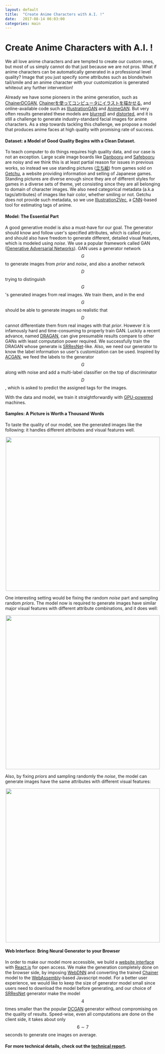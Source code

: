 ```yaml
---
layout: default
title:  "Create Anime Characters with A.I. !"
date:   2017-08-14 06:03:00
categories: main
---
```


# Create Anime Characters with A.I. !

We all love anime characters and are tempted to create our custom ones,
but most of us simply cannot do that just because we are not pros.
What if anime characters can be automatically generated in a professional level quality?
Image that you just specify some attributes such as blonde/twin tail/smile and an anime character with your customization is generated whiteout any further intervention!

Already we have some pioneers in the anime generation, such as [ChainerDCGAN](https://github.com/pfnet-research/chainer-gan-lib), [Chainerを使ってコンピュータにイラストを描かせる](http://qiita.com/rezoolab/items/5cc96b6d31153e0c86bc), and online-available code such as [IllustrationGAN](https://github.com/tdrussell/IllustrationGAN) and [AnimeGAN](https://github.com/jayleicn/animeGAN).
But very often results generated these models are [blurred](https://github.com/jayleicn/animeGAN/blob/master/images/fake_sample.png)] and [distorted](https://qiita-image-store.s3.amazonaws.com/0/61296/7838e32d-1ca9-be96-ddd9-2e400be99ea1.jpeg),
and it is still a challenge to generate industry-standard facial images for anime characters. As a step towards tackling this challenge, we propose a model that produces anime faces at high quality with promising rate of success.

#### Dataset: a Model of Good Quality Begins with a Clean Dataset.

To teach computer to do things requires high quality data, and our case is not an exception.
Large scale image boards like
[Danbooru](https://danbooru.donmai.us) and [Safebooru](https://safebooru.org) are noisy and we think this is at least partial reason for issues in previous works,
so instead we use standing pictures ([立ち絵](http://dic.nicovideo.jp/a/%E7%AB%8B%E3%81%A1%E7%B5%B5)) from games sold on [Getchu](www.getchu.com), a website providing information and selling of Japanese games.
Standing pictures are diverse enough since they are of different styles for games in a diverse sets of theme, yet consisting since they are all belonging to domain of character images.
We also need categorical metadata (a.k.a tags/attributes) of images like hair color, whether smiling or not.
Getchu does not provide such metadata, so we use [Illustration2Vec](saito2015illustration2vec), a [CNN](https://cs231n.github.io/convolutional-networks/)-based tool for estimating tags of anime.

#### Model: The Essential Part

A good generative model is also a must-have for our goal.
The generator should know and follow user's specified attributes, which is called _prior_,
and should also have freedom to generate different, detailed visual features, which is modeled using _noise_.
We use a popular framework called GAN ([Generative Adversarial Networks](https://papers.nips.cc/paper/5423-generative-adversarial-nets)).
GAN uses a generator network $$G$$ to generate images from _prior_ and _noise_,
and also a another network $$D$$ trying to distinguish $$G$$'s generated images from real images.
We train them, and in the end $$G$$ should be able to generate images so realistic that $$D$$ cannot differentiate them from real images with that _prior_.
However it is infamously hard and time-consuming to properly train GAN.
Luckily a recent advance, named [DRAGAN](https://arxiv.org/abs/1705.07215),
can give presumable results compare to other GANs with least computation power required.
We successfully train the DRAGAN whose generate is [SRResNet](https://arxiv.org/abs/1609.04802)-like.
Also, we need our generator to know the label information so user's customization can be used. Inspired by [ACGAN](https://arxiv.org/abs/1610.09585),
we feed the labels to the generator $$G$$ along with noise and add a multi-label classifier on the top of discriminator $$D$$, which is asked to predict the assigned tags for the images.

With the data and model, we train it straightforwardly with [GPU-powered](http://www.nvidia.com/object/machine-learning.html) machines.

#### Samples: A Picture is Worth a Thousand Words

To taste the quality of our model, see the generated images like the following: it handles different attributes and visual features well.

<center><img src="{{ site.url }}/assets/news-img/samples.jpg" align="middle" width="500"></center>

One interesting setting would be fixing the random _noise_ part and sampling random _priors_. The model now is required to generate images have similar major visual features with different attribute combinations, and it does well:

<center><img src="{{ site.url }}/assets/news-img/fixed_noise.jpg" align="middle" width="500"></center>

Also, by fixing _priors_ and sampling randomly the _noise_, the model can generate images have the same attributes with different visual features:

<center><img src="{{ site.url }}/assets/news-img/fix_attributes_a.png" align="middle" width="500"></center>

#### Web Interface: Bring Neural Generator to your Browser

In order to make our model more accessible, we build a [website interface](http://make.girls.moe) with [React.js](https://facebook.github.io/react/) for open access.
We make the generation completely done on the browser side, by imposing [WebDNN](https://mil-tokyo.github.io/webdnn/) and converting the trained [Chainer](https://chainer.org/) model to the [WebAssembly](http://webassembly.org/)-based Javascript model.
For a better user experience, we would like to keep the size of generator model small since users need to download the model before generating,
and our choice of  [SRResNet](https://arxiv.org/abs/1609.04802) generator make the model $$4$$ times smaller than the popular [DCGAN](https://arxiv.org/abs/1511.06434) generator without compromising on the quality of results.
Speed-wise, even all computations are done on the client side, it takes about only $$6\sim 7$$ seconds to generate one images on average.


#### For more technical details, check out the [technical report](http://make.girls.moe/technical_report.pdf).
